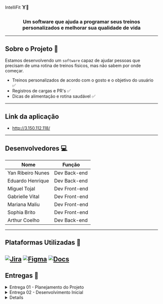   IntelliFit 🏋️🍃
</h1>

<h3 align="center">Um software que ajuda a programar seus treinos personalizados e melhorar sua qualidade de vida</h3>

---

## Sobre o Projeto 🥇
Estamos desenvolvendo um `software` capaz de ajudar pessoas que precisam de uma rotina de treinos físicos, mas não sabem por onde começar.
- Treinos personalizados de acordo com o gosto e o objetivo do usuário ✅
- Registros de cargas e PR's ✅
- Dicas de alimentação e rotina saudável ✅

---

## Link da aplicação

- http://3.150.112.118/

---

## Desenvolvedores 💻
<table align="center">
  <thead>
    <tr>
      <th>Nome</th>
      <th>Função</th>
    </tr>
  </thead>
  <tbody>
    <tr>
      <td>Yan Ribeiro Nunes</td>
      <td>Dev Back-end</td>
    </tr>
    <tr>
      <td>Eduardo Henrique</td>
      <td>Dev Back-end</td>
    </tr>
    <tr>
      <td>Miguel Tojal</td>
      <td>Dev Front-end</td>
    </tr>
    <tr>
      <td>Gabrielle Vital</td>
      <td>Dev Front-end</td>
    </tr>
    <tr>
      <td>Mariana Maliu</td>
      <td>Dev Front-end</td>
    </tr>
    <tr>
      <td>Sophia Brito</td>
      <td>Dev Front-end</td>
    </tr>
    <tr>
      <td>Arthur Coelho</td>
      <td>Dev Back-end</td>
    </tr>
  </tbody>
</table>

---

## Plataformas Utilizadas 🧰
[![Jira](https://img.shields.io/badge/jira-%230A0FFF.svg?style=for-the-badge&logo=jira&logoColor=white)](https://intellifitproject.atlassian.net/jira/software/projects/SCRUM/boards/1?atlOrigin=eyJpIjoiMDI4OTRhZmQ2ZTZjNDViZGE1ZDhlMWI3MjEzNjBmMjkiLCJwIjoiaiJ9)
[![Figma](https://img.shields.io/badge/Figma-F24E1E.svg?style=for-the-badge&logo=figma&logoColor=white)](https://www.figma.com/design/RxhFwWJUIjyM97rbeF6BbS/INTELLIFIT-Figma-Copia?node-id=0-1&t=qVEjXIkqRru6ve1K-1)
[![Docs](https://img.shields.io/badge/Docs-4285F4.svg?style=for-the-badge&logo=googledocs&logoColor=white)](https://docs.google.com/document/d/1rWpPc9J5-87vuPIHLwUFKLLXHsPweZNf7aWV6IrVm0c/edit?usp=sharing)
---

## Entregas 📌

<details>
  <summary>Entrega 01 - Planejamento do Projeto</summary>

  <p align="center" style="">
  <a href="https://youtu.be/ujLBuL6O5kk">
    <img src="https://img.shields.io/badge/screencast-BF9056?style=for-the-badge&logo=youtube&logoColor=white" height="35px"/></a>
  </p>
  
  <img width="1851" height="856" alt="image" src="https://github.com/user-attachments/assets/78c33eae-a679-480b-888b-0020fcdba5dd" />
  <img width="1847" height="864" alt="image" src="https://github.com/user-attachments/assets/7a82be47-c37e-4b66-ba21-9b08f50fe45d" />

</details>


<details>
  <summary>Entrega 02 - Desenvolvimento Inicial</summary>

  <p align="center" style="">
  <a href="https://youtu.be/cycTfg8quoE">
    <img src="https://img.shields.io/badge/screencast-BF9056?style=for-the-badge&logo=youtube&logoColor=white" height="35px"/></a>
  </p>
  
  # JIRA:
  <img width="1920" height="1080" alt="image" src="https://github.com/user-attachments/assets/8b5f6246-ca87-4c14-af90-780e3044c00a" />


  <img width="1920" height="1080" alt="image" src="https://github.com/user-attachments/assets/668015c3-f451-4f2a-92c2-32d613f3e727" />


  # 🤝 Programação em Par

Para otimizar o desenvolvimento e garantir entregas de qualidade, decidimos organizar nossa equipe em duplas, com cada uma responsável por uma história específica. Essa abordagem ajudou a manter o foco em tarefas claras e divididas, aumentando a eficiência no desenvolvimento de cada funcionalidade e permitindo que cada dupla se aprofundasse nas necessidades específicas de cada história. As sessões de pareamento aconteceram via Discord, com compartilhamento de tela, o que facilitou a comunicação instantânea e a revisão de código em tempo real. **Yan Ribeiro Nunes e Eduardo Henrique**, por exemplo, ficaram responsáveis por uma das histórias e, com a ajuda do pareamento, conseguiram revisar o código em tempo real, discutindo e ajustando a implementação rapidamente. **Miguel Tojal e Gabrielle Vital** trabalharam em outra história, também compartilhando suas telas e resolvendo dúvidas assim que surgiam, o que ajudou a manter o fluxo de trabalho ágil. **Mariana Maliu, Sophia Brito e Arthur Coelho**, contribuíram com suas experiências e soluções criativas, agregando ainda mais valor à colaboração entre todos. Esse modelo de trabalho, com colaboração constante, não só acelerou o processo de desenvolvimento, mas também reduziu o retrabalho, já que as dúvidas eram resolvidas na hora e todos estavam alinhados com as decisões do projeto. A troca contínua de ideias e a revisão mútua de código garantiram uma qualidade superior no produto final. Com todos os membros colaborando de maneira tão integrada, conseguimos entregar um código mais robusto, sem erros, e perfeitamente alinhado com as expectativas do cliente, elevando a qualidade geral do projeto.

  <p align="center" style="">
  <a href="#">
    
  </p>
  
  # 🐛 Issues / Bugs
  <img width="1107" height="457" alt="image" src="https://github.com/user-attachments/assets/c83f4858-cd90-4281-b6f5-b5abb0406d22" />
</details>

<details>
  <summary>Entrega 03 - Desenvolvimento Intermediario</summary>

  ### Screencast - CI/CD Build com deployment automatizado
  <p align="Left" style="">
  <a href="https://youtu.be/pAQXpJ9YmP0">
    <img src="https://img.shields.io/badge/screencast-BF9056?style=for-the-badge&logo=youtube&logoColor=white" height="35px"/></a>
  </p>

  ### Screencast - Site atualizado - 2 novas histórias
  <p align="Left" style="">
  <a href=" https://youtu.be/jQQCKy4dwn8">
    <img src="https://img.shields.io/badge/screencast-BF9056?style=for-the-badge&logo=youtube&logoColor=white" height="35px"/></a>
  </p>

  ### Screencast - Testes automatizados E2E (Selenium)
  <p align="Left" style="">
  <a href="https://youtu.be/pAQXpJ9YmP0">
    <img src="https://img.shields.io/badge/screencast-BF9056?style=for-the-badge&logo=youtube&logoColor=white" height="35px"/></a>
  </p>

  # JIRA
  <img width="1920" height="1080" alt="image" src="https://github.com/user-attachments/assets/c8a40e07-34e6-41e3-b8d5-806822545b0e" />
  <img width="1920" height="1080" alt="image" src="https://github.com/user-attachments/assets/ee110157-ec77-45ec-9ee0-5ac6df6f443c"/>
  

  # 🤝 Programação em Par

  Com o mesmo objetivo, otimizar o desenvolvimento e elevar a qualidade das entregas, estruturamos nossas equipes em novas duplas focadas em histórias de usuário específicas. Essa abordagem aumentou a eficiência, permitindo que cada dupla se aprofundasse nos requisitos de sua funcionalidade. Utilizamos o Discord para sessões de pareamento com compartilhamento de tela, estabelecendo um canal direto para comunicação instantânea e revisão de código em tempo real.
  
  Vimos sucesso nessa dinâmica:
  `Miguel Tojal` e `Arthur Coelho` utilizaram o pareamento para revisar e ajustar implementações ágeis, sendo elas do código do site ou do código da automatização pelo selenium. 
  `Eduardo Henrique` e `Yan Nunes` mantiveram um fluxo de trabalho contínuo, resolvendo dúvidas instantaneamente e garantindo o alinhamento constante.
  
Além das duplas focadas, a colaboração foi enriquecida pelas contribuições de `Mariana Maliu`, `Sophia Brito` e `Gabrielle Vital`, que trouxeram suas experiências e soluções criativas para o processo coletivo.
Esse modelo de colaboração integrada provou , novamente , ser altamente eficaz. Ele não apenas acelerou o desenvolvimento, mas também reduziu drasticamente o retrabalho, pois as dúvidas eram sanadas no momento. A troca contínua de ideias e a revisão mútua resultaram em um código final mais robusto, de qualidade superior e perfeitamente alinhado às expectativas a serem atingidas.

   # 🐛 Issues / Bugs
 <img width="1547" height="491" alt="image" src="https://github.com/user-attachments/assets/8f02910e-1c7e-474b-8398-0a9e2446ba02" />

</details>
  
  
</details>


